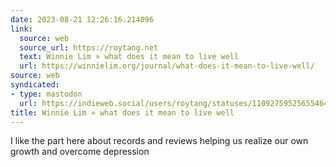 ```yaml
---
date: 2023-08-21 12:26:16.214096
link:
  source: web
  source_url: https://roytang.net
  text: Winnie Lim » what does it mean to live well
  url: https://winnielim.org/journal/what-does-it-mean-to-live-well/
source: web
syndicated:
- type: mastodon
  url: https://indieweb.social/users/roytang/statuses/110927595256554646
title: Winnie Lim » what does it mean to live well
---
```


I like the part here about records and reviews helping us realize our own growth and overcome depression